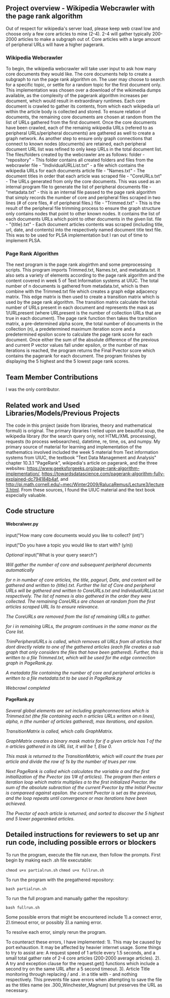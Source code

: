 ## Project overview - Wikipedia Webcrawler with the page rank algorithm
Out of respect for wikipedia's server load, please keep web crawl low and choose only a few core articles to mine (2-4). 2-4 will gather typically 200-2000 articles to make a subgraph out of. Core articles with a large amount of peripheral URLs will have a higher pagerank.

### Wikipedia Webcrawler
To begin, the wikipedia webcrawler will take user input to ask how many core documents they would like. The core documents help to create a subgraph to run the page rank algorithm on. The user may choose to search for a specific topic, or settle for a random topic for the first document only. This implementation was chosen over a download of the wikimedia dumps available, as the complexity of the pagerank algorithm increases per document, which would result in extraordinary runtimes. Each core document is crawled to gather its contents, from which each wikipedia url within the article body is collected and stored. To ensure relation of documents, the remaining core documents are chosen at random from the list of URLs gathered from the first document. Once the core documents have been crawled, each of the remainig wikipedia URLs (refered to as peripheral URLs/peripheral documents) are gathered as well to create a graph network. As another step to ensure only graph connections that connect to known nodes (documents) are retained, each peripheral document URL list was refined to only keep URLs in the total document list. 
The files/folders created by the webcrawler are as follows:
folder - "repository" - This folder contains all created folders and files from the webcrawler
file - "IndividualURLList.txt" - a file which contains the wikipedia URLs for each documents article
file - "Names.txt" - The document titles in order that each article was scraped
file - "CoreURLs.txt" - The URLs generated from only the core documents. This was used as an internal program file to generate the list of peripheral documents
file - "metadata.txt" - this is an internal file passed to the page rank algorithm that simply records the number of core and peripheral files scraped in two lines (# of core files, # of peripheral files.)
file - "Trimmed.txt" - This is the result of the peripheral file trimming process to ensure the graph structure only contains nodes that point to other known nodes. It contains the list of each documents URLs which point to other documents in the given list. 
file - "{title}.txt" - Each document articles contents was scraped (including title, url, date, and contents) into the respectively named document title text file. This was to be used for PLSA implementation but I ran out of time to implement PLSA.

### Page Rank Algorithm
The next program is the page rank alogirthm and some preprocessing scripts. This program imports Trimmed.txt, Names.txt, and metadata.txt. It also sets a variety of elements according to the page rank algorithm and the content covered in week 5 of Text Information systems at UIUC. The total number of n documents is gathered from metadata.txt, which is then combine with the Trimmed.txt file which creates a graph edge adjacency matrix. This edge matrix is then used to create a transition matrix which is used by the page rank algorithm. The transition matrix calculate the total number of URLs present in each document and represents the mask as 1/URLpresent (where URLpresent is the number of collection URLs that are true in each document). The page rank function then takes the transition matrix, a pre-determined alpha score, the total number of documents in the collection (n), a predetermined maximum iteration score and a predetermined epsilon score to calculate the page rank score for each document. Once either the sum of the absolute difference of the previous and current P vector values fall under epsilon, or the number of max iterations is reached, the program returns the Final Pvector score which contains the pagerank for each document. 
The program finishes by displaying the 5 highest and the 5 lowest page rank scores.

## Team Member Contributions
I was the only contributor.

## Related work and Used Libraries/Models/Previous Projects
The code in this project (aside from libraries, theory and mathematical formuli) is original. The primary libraries I relied upon are beautiful soup, the wikipedia library (for the search query only, not HTML/XML processing), requests (to process websearches), datetime, re, time, os, and numpy. My primary source of material for learning and implementation of the mathematics involved included the week 5 material from Text information systems from UIUC, the textbook "Text Data Management and Analysis" chapter 10.3.1 "PageRank", wikipedia's article on pagerank, and the three websites: https://www.geeksforgeeks.org/page-rank-algorithm-implementation/, https://towardsdatascience.com/pagerank-algorithm-fully-explained-dc794184b4af, and http://pi.math.cornell.edu/~mec/Winter2009/RalucaRemus/Lecture3/lecture3.html.
From these sources, I found the UIUC material and the text book especially valuable.

## Code structure
#### Webcralwer.py
input("How many core documents would you like to collect? (int)")

input("Do you have a topic you would like to start with? (y/n))

*Optional* input("What is your query search")

*Will gather the number of core and subsequent peripheral documents automatically*

*for n in number of core articles, the title, pageurl, Date, and content will be gathered and written to {title}.txt. Further the list of Core and peripheral URLs will be gathered and written to CoreURLs.txt and IndividualURLList.txt respectively. The list of names is also gathered in the order they were collected. The remaining CoreURLs are chosen at random from the first articles scraped URL lis to ensure relevance.* 

*The CoreURLs are removed from the list of remaining URLs to gather.*

*for i in remaining URLs, the program continues in the same manor as the Core list.*

*TrimPeripheralURLs is called, which removes all URLs from all articles that dont directly relate to one of the gathered articles (each file creates a sub graph that only considers the files that have been gathered). Further, this is written to a file Trimmed.txt, which will be used for the edge connection graph in PageRank.py.*

*A metadata file containing the number of core and peripheral articles is written to a file metadata.txt to be used in PageRank.py*

*Webcrawl completed*
#### PageRank.py
*Several global elements are set including graphconnections which is Trimmed.txt (the file containing each n articles URLs written on n lines), alpha, n (the number of articles gathered), max iterations, and epsilon.*

*TransitionMatrix is called, which calls GraphMatrix.*

*GraphMatrix creates a binary mask matrix for if a given article has 1 of the n articles gathered in its URL list, it will be 1, Else 0.*

*This mask is returned to the TransitionMatrix, which will count the trues per article and divide the row of 1s by the number of trues per row.*

*Next PageRank is called which calculates the variable a and the first initiallization of the Pvector (as 1/# of articles). The program then enters a iteration loop which matrix multiplies a to the first initialized Pvector. the sum of the absolute subraction of the current Pvector by tthe Initial Pvector is compareed against epsilon. the current Pvector is set as the previous, and the loop repeats until convergence or max iterations have been achieved.*

*The Pvector of each article is returned, and sorted to discover the 5 highest and 5 lower pageranked articles.*

## Detailed instructions for reviewers to set up anr run code, including possible errors or blockers
To run the program, execute the file run.exe, then follow the prompts. First begin by making each .sh file executable:

`chmod u+x partialrun.sh`
`chmod u+x fullrun.sh`

To run the program with the pregathered repository:

`bash partialrun.sh`

To run the full program and manually gather the repository:

`bash fullrun.sh`

Some possible errors that might be encountered include 1).a connect error, 2).timeout error, or possibly 3).a naming error.

To resolve each error, simply rerun the program. 

To counteract these errors, I have implemented:
1). This may be caused by port exhaustion. It may be affected by heavier internet usage. Some things to try to assist are: A request speed of 1 article every 1.5 seconds, and a small total gather rate of 2-4 core articles (200-2000 average articles).
2). A try and exception clause for the request.get() functions which include a second try on the same URL after a 5 second timeout.
3). Article Title monitoring through replacing / and . in a title with - and nothing respectively. This prevents file save errors when attempting to save the file as the titles name (ex .300_Winchester_Magnum) but preserves the URL as necessary.
